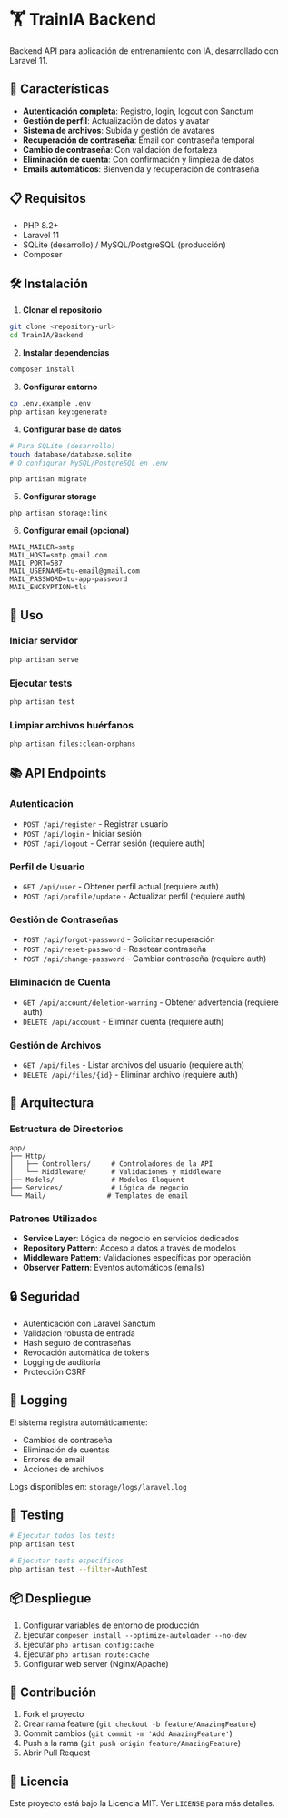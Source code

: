 # 🏋️ TrainIA Backend

Backend API para aplicación de entrenamiento con IA, desarrollado con Laravel 11.

## 🚀 Características

- **Autenticación completa**: Registro, login, logout con Sanctum
- **Gestión de perfil**: Actualización de datos y avatar
- **Sistema de archivos**: Subida y gestión de avatares
- **Recuperación de contraseña**: Email con contraseña temporal
- **Cambio de contraseña**: Con validación de fortaleza
- **Eliminación de cuenta**: Con confirmación y limpieza de datos
- **Emails automáticos**: Bienvenida y recuperación de contraseña

## 📋 Requisitos

- PHP 8.2+
- Laravel 11
- SQLite (desarrollo) / MySQL/PostgreSQL (producción)
- Composer

## 🛠️ Instalación

1. **Clonar el repositorio**
```bash
git clone <repository-url>
cd TrainIA/Backend
```

2. **Instalar dependencias**
```bash
composer install
```

3. **Configurar entorno**
```bash
cp .env.example .env
php artisan key:generate
```

4. **Configurar base de datos**
```bash
# Para SQLite (desarrollo)
touch database/database.sqlite
# O configurar MySQL/PostgreSQL en .env

php artisan migrate
```

5. **Configurar storage**
```bash
php artisan storage:link
```

6. **Configurar email (opcional)**
```env
MAIL_MAILER=smtp
MAIL_HOST=smtp.gmail.com
MAIL_PORT=587
MAIL_USERNAME=tu-email@gmail.com
MAIL_PASSWORD=tu-app-password
MAIL_ENCRYPTION=tls
```

## 🚀 Uso

### Iniciar servidor
```bash
php artisan serve
```

### Ejecutar tests
```bash
php artisan test
```

### Limpiar archivos huérfanos
```bash
php artisan files:clean-orphans
```

## 📚 API Endpoints

### Autenticación
- `POST /api/register` - Registrar usuario
- `POST /api/login` - Iniciar sesión
- `POST /api/logout` - Cerrar sesión (requiere auth)

### Perfil de Usuario
- `GET /api/user` - Obtener perfil actual (requiere auth)
- `POST /api/profile/update` - Actualizar perfil (requiere auth)

### Gestión de Contraseñas
- `POST /api/forgot-password` - Solicitar recuperación
- `POST /api/reset-password` - Resetear contraseña
- `POST /api/change-password` - Cambiar contraseña (requiere auth)

### Eliminación de Cuenta
- `GET /api/account/deletion-warning` - Obtener advertencia (requiere auth)
- `DELETE /api/account` - Eliminar cuenta (requiere auth)

### Gestión de Archivos
- `GET /api/files` - Listar archivos del usuario (requiere auth)
- `DELETE /api/files/{id}` - Eliminar archivo (requiere auth)

## 🔧 Arquitectura

### Estructura de Directorios
```
app/
├── Http/
│   ├── Controllers/     # Controladores de la API
│   └── Middleware/      # Validaciones y middleware
├── Models/              # Modelos Eloquent
├── Services/            # Lógica de negocio
└── Mail/               # Templates de email
```

### Patrones Utilizados
- **Service Layer**: Lógica de negocio en servicios dedicados
- **Repository Pattern**: Acceso a datos a través de modelos
- **Middleware Pattern**: Validaciones específicas por operación
- **Observer Pattern**: Eventos automáticos (emails)

## 🔒 Seguridad

- Autenticación con Laravel Sanctum
- Validación robusta de entrada
- Hash seguro de contraseñas
- Revocación automática de tokens
- Logging de auditoría
- Protección CSRF

## 📝 Logging

El sistema registra automáticamente:
- Cambios de contraseña
- Eliminación de cuentas
- Errores de email
- Acciones de archivos

Logs disponibles en: `storage/logs/laravel.log`

## 🧪 Testing

```bash
# Ejecutar todos los tests
php artisan test

# Ejecutar tests específicos
php artisan test --filter=AuthTest
```

## 📦 Despliegue

1. Configurar variables de entorno de producción
2. Ejecutar `composer install --optimize-autoloader --no-dev`
3. Ejecutar `php artisan config:cache`
4. Ejecutar `php artisan route:cache`
5. Configurar web server (Nginx/Apache)

## 🤝 Contribución

1. Fork el proyecto
2. Crear rama feature (`git checkout -b feature/AmazingFeature`)
3. Commit cambios (`git commit -m 'Add AmazingFeature'`)
4. Push a la rama (`git push origin feature/AmazingFeature`)
5. Abrir Pull Request

## 📄 Licencia

Este proyecto está bajo la Licencia MIT. Ver `LICENSE` para más detalles.
